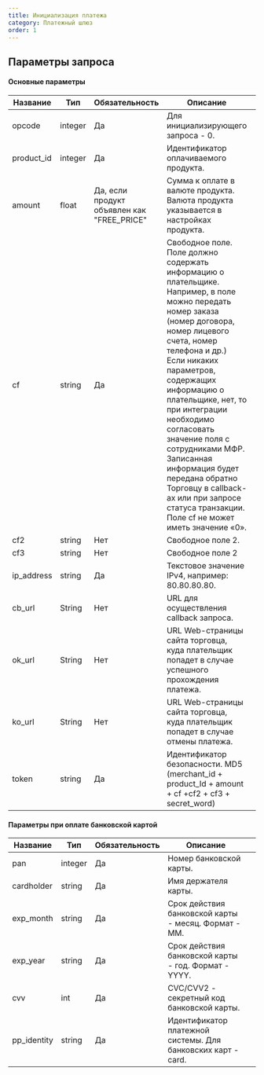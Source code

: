 ```yaml
---
title: Инициализация платежа
category: Платежный шлюз
order: 1
---
```


## Параметры запроса

#### Основные параметры

| Название   | Тип     | Обязательность                             | Описание                                                                                                                                                                                                                                                                                                                                                                                                                                                              |   |
|------------|---------|--------------------------------------------|-----------------------------------------------------------------------------------------------------------------------------------------------------------------------------------------------------------------------------------------------------------------------------------------------------------------------------------------------------------------------------------------------------------------------------------------------------------------------|---|
| opcode     | integer | Да                                         | Для инициализирующего запроса - 0.                                                                                                                                                                                                                                                                                                                                                                                                                                    |   |
| product_id | integer | Да                                         | Идентификатор оплачиваемого продукта.                                                                                                                                                                                                                                                                                                                                                                                                                                 |   |
| amount     | float   | Да, если продукт объявлен как "FREE_PRICE" | Сумма к оплате в валюте продукта.  Валюта продукта указывается в настройках продукта.                                                                                                                                                                                                                                                                                                                                                                                 |   |
| cf         | string  | Да                                         | Свободное поле. Поле должно содержать информацию о плательщике.  Например, в поле можно передать номер заказа (номер договора, номер лицевого счета, номер телефона и др.) Если никаких параметров, содержащих информацию о плательщике, нет, то при интеграции необходимо согласовать значение поля с сотрудниками МФР. Записанная информация будет передана обратно Торговцу в callback-ах или при запросе статуса транзакции. Поле cf не может иметь значение «0». |   |
| cf2        | string  | Нет                                        | Свободное поле 2.                                                                                                                                                                                                                                                                                                                                                                                                                                                     |   |
| cf3        | string  | Нет                                        | Свободное поле 2                                                                                                                                                                                                                                                                                                                                                                                                                                                      |   |
| ip_address | string  | Да                                         | Текстовое значение IPv4, например: 80.80.80.80.                                                                                                                                                                                                                                                                                                                                                                                                                       |   |
| cb_url     | String  | Нет                                        | URL для осуществления callback запроса.                                                                                                                                                                                                                                                                                                                                                                                                                               |   |
| ok_url     | String  | Нет                                        | URL Web-страницы сайта торговца, куда плательщик попадет в случае успешного прохождения платежа.                                                                                                                                                                                                                                                                                                                                                                      |   |
| ko_url     | String  | Нет                                        | URL Web-страницы сайта торговца, куда плательщик попадет в случае отмены платежа.                                                                                                                                                                                                                                                                                                                                                                                     |   |
| token      | string  | Да                                         | Идентификатор безопасности. MD5 (merchant_id + product_Id + amount + cf +cf2 + cf3 + secret_word)                                                                                                                                                                                                                                                                                                                                                                     |   |

#### Параметры при оплате банковской картой

| Название    | Тип     | Обязательность | Описание                                                     |   |
|-------------|---------|----------------|--------------------------------------------------------------|---|
| pan         | integer | Да             | Номер банковской карты.                                      |   |
| cardholder  | string  | Да             | Имя держателя карты.                                         |   |
| exp_month   | string  | Да             | Срок действия банковской карты - месяц. Формат - MM.         |   |
| exp_year    | string  | Да             | Срок действия банковской карты - год. Формат - YYYY.         |   |
| cvv         | int     | Да             | CVC/CVV2 - секретный код банковской карты.                   |   |
| pp_identity | string  | Да             | Идентификатор платежной системы. Для банковских карт - card. |   |

